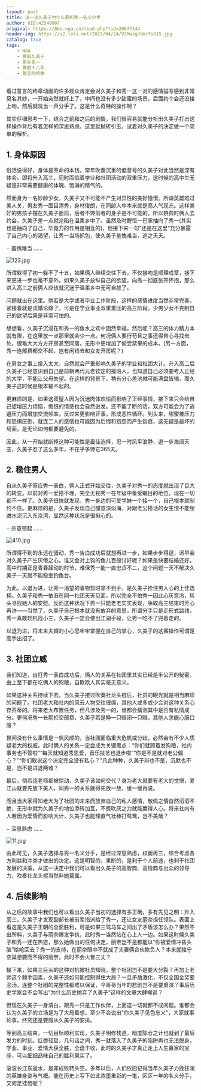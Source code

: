 ```yaml
---
layout: post
title: 谈一谈久美子为什么要和秀一名义分手
author: UID:42549807
original: https://bbs.nga.cn/read.php?tid=20677144
header-img: https://s2.loli.net/2023/04/24/V2MwzgJdmrTs6I5.jpg
catalog: true
tags:
    - NGA
    - 黄前久美子
    - 冢本秀一
    - 黄前十六年
    - 誓言的终章
---
```

看过誓言的终章动画的许多观众肯定会对久美子和秀一这一对的感情描写感到非常莫名其妙，一开始突然就好上了，中间也没有多少甜蜜的场景，后面约个会还没接上吻，然后就咣当一声分手了。这是什么奇特的操作啊？

其实仔细思考一下，结合之前和之后的剧情，我们很容易就能分析出久美子打出这样操作背后有着怎样的深思熟虑。这里就抛砖引玉，试着对久美子的决定做一个简单的解析。

## 1\. 身体原因
俗话说得好，身体是革命的本钱，常年吹奏沉重的低音号的久美子对此当然是深有体会。即将升入高三，同时面临着学业和社团活动的双重压力，这时候的高中生无疑是非常需要健康的体魄、饱满的精气的。

然而身为一名妙龄少女，久美子又不可能不产生对异性的美好憧憬。所谓英雄难过美人关，男友秀一面目清秀，身材俊朗，在同龄人中本来就是高人气现充。这样美好的男孩子摆在久美子面前，后者不馋前者的身子是不可能的。所以祭典时俩人去约会，久美子差一点就沦陷在温柔乡中了。虽然及时醒悟一巴掌抽向了秀一(其实也是抽向了自己，毕竟力的作用是相互的)，但接下来一句”还是在这里“充分暴露了自己内心的渴望，让秀一当场抓包，使久美子羞愧难当，逃之夭夭。

− 羞愧难当 ……

![123.jpg](https://s2.loli.net/2023/04/24/tEMGTxHSio5BefJ.jpg)


所谓躲得了初一躲不了十五，如果俩人继续交往下去，不仅接吻是顺理成章，接下来更进一步也毫不意外。如果久美子放纵自己的欲望，向秀一彻底张开怀抱，那么进入高三之前俩人应该就沉迷于温柔乡中无可自拔了。

问题就出在这里。倘若是大学或者毕业工作阶段，这样的感情进度当然非常完美，紧接着就是谈婚论嫁了。可是在学业事业双重重压的高三阶段，少男少女不克制自己的欲望后果是非常可怕的。

想想看，久美子沉浸在和秀一的鱼水之欢中固然幸福，然后呢？高三的体力精力本就有限，在这里放一点那里就会少一点。何况俩人要行苟且之事还得苦心寻找去处，很难大大方方开房甚至同居，无形中更增加了偷尝禁果的成本。(另一方面，秀一连部费都交不起，岂有闲钱去和女友开房呢？)

在男女之事上投入太大，自然就会严重影响久美子的学业和社团大计。升入高二后久美子已经意识到自己是前朝两代元老钦定的接班人，也知道自己必须要考入正经的大学，不能让父母失望。在这样的背景下，稍有分心差池就可能满盘皆输，而久美子这时候是根本输不起的。

更麻烦的是，如果这双璧人因为沉迷肉体欢愉而影响了正经事情，接下来只会给自己徒增压力烦恼，悔恨的情感也会自然迸发。还不能了断的话，双方可能会为了逃避压力而增加交流频率，反过来更影响正事，形成恶性循环。到头来，甜蜜被压力和恐惧压倒，就连二人的感情也可能因为后悔和抱怨而产生裂痕，这无疑是最坏的局面，是无论如何都要避免的。

因此，从一开始就断掉这种可能性是最佳选择，忍一时风平浪静，退一步海阔天空，久美子忍了这么多年，不在乎多馋它365天。

## 2\. 稳住男人
自从久美子答应秀一表白，俩人正式开始交往，久美子对秀一的态度就出现了巨大的转变。以前对秀一爱搭不理，完全无视秀一在年级中备受瞩目的地位，现在一切都不一样了。久美子很快就发现，秀一身边的可爱学妹一个接一个，自己根本就制约不住。更麻烦的是，久美子发现自己醋意深似海，对跟老公搭话的女生恨不能埋进水泥沉入东京湾，显然这种状况是很揪心的。

− 杀意顿起 ……

![410.jpg](https://s2.loli.net/2023/04/24/k5C4ehDuXANynrm.jpg)


所谓得不到的永远在骚动，秀一告白成功后就想再进一步，如果步步得逞，迟早会对久美子产生厌倦之心。谁又会对上钩的鱼儿百般讨好呢？如果是快要结婚还好，高中时期正是青春躁动的时节，难保秀一能一直忠贞不二，这个问题一天不解决久美子一天就不能稳坐钓鱼台。

为此，以退为进，让秀一渴望的事物暂时拿不到手，是久美子拴住男人心的上佳选择。久美子和秀一依旧在同一社团天天见面，所以完全不怕秀一因此心灰意冷，转头寻找她人的安慰。反而这种状况下秀一只能老老实实表现，争取高三结束时芳心再许——当然了，久美子自己根本就没有放弃的意思，所谓分手只是走形式路线，秀一真敢趁机找小三，久美子一定会使出江湖手段，让秀一吃不了兜着走的。

以退为进，将未来夫婿的小心思牢牢掌握在自己的掌心，久美子的这番操作可谓是高手出招了。

## 3\. 社团立威
我们知道，自打秀一表白成功后，俩人的关系在社团里其实已经是半公开的秘密。由上至下都在吃俩人的狗粮，自欺欺人其实毫无意义。

如果这种关系持续下去，当久美子接过吹奏社龙头棍后，社员的眼光就是相当麻烦的问题了。社团老大和社内的风云人物交往缠绵，其他人或多或少会对这种关系心存芥蒂的。将来老大布置任务，但凡涉及秀一的，谁都会猜测其中是否有私情成分。更何况秀一长期拒交部费，久美子若是睁一只眼闭一只眼，其他人怎能心服口服？

世间没有什么事情是一帆风顺的，当社团面临重大危机或分歧，必然会有不少人质疑老大的权威。此时俩人的关系一定会成为关键黑点：“你们就顾着发狗粮，社内事务也不管啦”“每天就知道秀恩爱，音乐技艺也退步啦”“你是不是就对老公偏心？”“你们敢说这个决定完全没有私心？"凡此种种，久美子辩也不是，沉默也不是，岂不是进退两难？

最后，倘若连老师都被惊动，久美子该如何交代？身为老大就要有老大的觉悟，爱江山就要先放下美人，同秀一的关系就得先放一放，缓一缓再说。

而且当大家得知老大为了社团的未来而放弃自己的私人感情，敬佩之情自然滔滔不绝，无形中就为久美子的地位添砖加瓦，不费吹灰之力就能赢得人心。将来社内有人若因为爱情而影响大计，久美子也能理直气壮棒打鸳鸯，岂不美哉？

− 深思熟虑 ……

![11.jpg](https://s2.loli.net/2023/04/24/9eI7GJFXfktKx4i.jpg)

由此可见，久美子选择与秀一名义分手，是经过深思熟虑，权衡再三，综合考虑各方利益和冲突才做出的决定。这是明智的，果断的，是利于个人前途，也利于社团发展的决策。从这一决定中我们可以看出久美子的高智商、高情商与出众的领导力，吹奏社龙头棍当然非她莫属。

## 4\. 后续影响
从之后的故事中我们也可以看出久美子当初的选择有多正确，多有先见之明：升入高三，久美子才发现副部长被前辈指派给了秀一，还让女友丽奈担任领队。表面上看这是久美子王朝的全面胜利，可是如果三驾马车之间出了矛盾该怎么办？果然不出所料，久美子与丽奈爆发争执，此时秀一当然站在心上人一边。如果这时候久美子和秀一还在热恋，那么她做出的任何决定，丽奈岂不是都能以“你被爱情冲昏头脑”给呛回去？秀一的支持，在丽奈眼中不就成了夫妻俩合伙欺负人？本来就独守空巢想要而不得的丽奈，此时不会火冒三丈？

接下来，如果三巨头的这种对抗被社员知晓，整个社团岂不是要大分裂？再加上老师这个棘手因素，久美子还如何能控制得住大局？一旦矛盾激化，不仅全国金奖要泡汤，连整个社团的完整性都难以保证，伞哥哥当年的悲剧岂不是要重演？事后历史学家会不会写出"为什么历史抛弃了久美子“这样的文章大肆嘲讽？

但现在久美子一身清白，跟秀一只是工作伙伴，上面这一切就都不成问题。谁都会认为久美子的立场是为了大局着想，至少不会说出"你久美子见色忘义"，大家就事论事，终究还是要服从久美子的安排。

等到高三结束，一切目标顺利实现，久美子明修栈道，暗度陈仓之计也就到了最后发力的时刻。红唇轻启，几句话之间，秀一就落入了久美子的陷阱再也无法脱身，学业、事业、爱情大获全胜，全盘丰收，此时的久美子才真正走上人生赢家的宝座，可以细细品味自己的胜利果实了。

滚滚长江东逝水，是非成败转头空。多年以后，人们依旧记得当年久美子力挽狂澜的英雄身姿与气概。能在历史上写下如此浓墨重彩的一笔，区区一年的名义分手，又何足挂齿呢？

